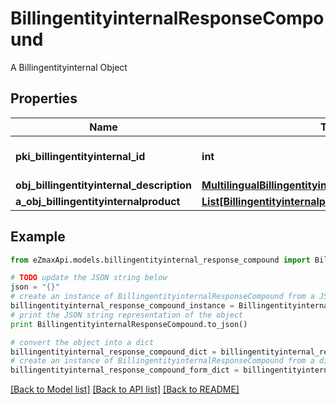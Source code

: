 # BillingentityinternalResponseCompound

A Billingentityinternal Object

## Properties
Name | Type | Description | Notes
------------ | ------------- | ------------- | -------------
**pki_billingentityinternal_id** | **int** | The unique ID of the Billingentityinternal. | 
**obj_billingentityinternal_description** | [**MultilingualBillingentityinternalDescription**](MultilingualBillingentityinternalDescription.md) |  | 
**a_obj_billingentityinternalproduct** | [**List[BillingentityinternalproductResponseCompound]**](BillingentityinternalproductResponseCompound.md) |  | 

## Example

```python
from eZmaxApi.models.billingentityinternal_response_compound import BillingentityinternalResponseCompound

# TODO update the JSON string below
json = "{}"
# create an instance of BillingentityinternalResponseCompound from a JSON string
billingentityinternal_response_compound_instance = BillingentityinternalResponseCompound.from_json(json)
# print the JSON string representation of the object
print BillingentityinternalResponseCompound.to_json()

# convert the object into a dict
billingentityinternal_response_compound_dict = billingentityinternal_response_compound_instance.to_dict()
# create an instance of BillingentityinternalResponseCompound from a dict
billingentityinternal_response_compound_form_dict = billingentityinternal_response_compound.from_dict(billingentityinternal_response_compound_dict)
```
[[Back to Model list]](../README.md#documentation-for-models) [[Back to API list]](../README.md#documentation-for-api-endpoints) [[Back to README]](../README.md)


